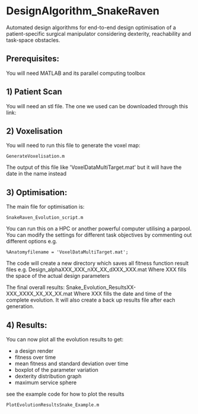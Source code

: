 # DesignAlgorithm_SnakeRaven
Automated design algorithms for end-to-end design optimisation of a patient-specific surgical manipulator considering dexterity, reachability and task-space obstacles. 

## Prerequisites:
You will need MATLAB and its parallel computing toolbox

## 1) Patient Scan
You will need an stl file. The one we used can be downloaded through this link:

## 2) Voxelisation
You will need to run this file to generate the voxel map:
```
GenerateVoxelisation.m
```
The output of this file like 'VoxelDataMultiTarget.mat' but it will have the date in the name instead

## 3) Optimisation:
The main file for optimisation is:
```
SnakeRaven_Evolution_script.m
```
You can run this on a HPC or another powerful computer utilising a parpool.
You can modify the settings for different task objectives by commenting out different options e.g. 

```
%Anatomyfilename = 'VoxelDataMultiTarget.mat'; 
```

The code will create a new directory which saves all fitness function result files e.g. Design_alphaXXX_XXX_nXX_XX_dXXX_XXX.mat
Where XXX fills the space of the actual design parameters

The final overall results: Snake_Evolution_ResultsXX-XXX_XXXX_XX_XX_XX.mat
Where XXX fills the date and time of the complete evolution. 
It will also create a back up results file after each generation.

## 4) Results:
You can now plot all the evolution results to get:
- a design render
- fitness over time
- mean fitness and standard deviation over time
- boxplot of the parameter variation
- dexterity distribution graph
- maximum service sphere

see the example code for how to plot the results 
```
PlotEvolutionResultsSnake_Example.m
```
